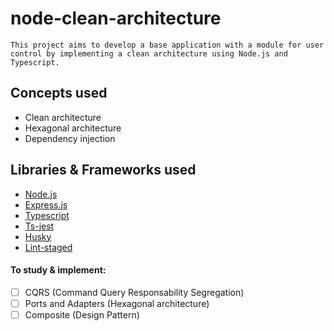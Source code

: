 # node-clean-architecture
```
This project aims to develop a base application with a module for user control by implementing a clean architecture using Node.js and Typescript.
```

## Concepts used
- Clean architecture
- Hexagonal architecture
- Dependency injection

## Libraries & Frameworks used
- [Node.js](http://nodejs.org/)
- [Express.js](https://expressjs.com/)
- [Typescript](https://www.typescriptlang.org)
- [Ts-jest](https://www.npmjs.com/package/ts-jest)
- [Husky](https://www.npmjs.com/package/husky)
- [Lint-staged](https://www.npmjs.com/package/lint-staged)

#### To study & implement: 
- [ ] CQRS (Command Query Responsability Segregation)
- [ ] Ports and Adapters (Hexagonal architecture)
- [ ] Composite (Design Pattern)